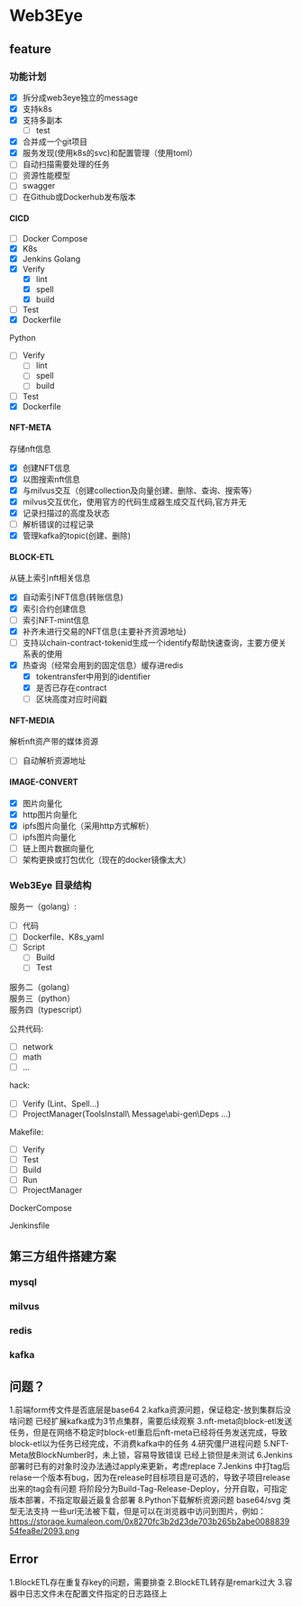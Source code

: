 # Web3Eye

## feature

### 功能计划

- [x] 拆分成web3eye独立的message
- [x] 支持k8s
- [x] 支持多副本
  - [ ] test
- [x] 合并成一个git项目
- [x] 服务发现(使用k8s的svc)和配置管理（使用toml）
- [ ] 自动扫描需要处理的任务
- [ ] 资源性能模型
- [ ] swagger
- [ ] 在Github或Dockerhub发布版本
  
#### CICD

- [ ] Docker Compose
- [x] K8s
- [x] Jenkins
Golang
- [x] Verify
  - [x] lint
  - [x] spell
  - [x] build
- [ ] Test
- [x] Dockerfile

Python

- [ ] Verify
  - [ ] lint
  - [ ] spell
  - [ ] build
- [ ] Test
- [x] Dockerfile

#### NFT-META

存储nft信息

- [x] 创建NFT信息
- [x] 以图搜索nft信息
- [x] 与milvus交互（创建collection及向量创建、删除、查询、搜索等）
- [x] milvus交互优化，使用官方的代码生成器生成交互代码,官方并无
- [x] 记录扫描过的高度及状态
- [ ] 解析错误的过程记录
- [x] 管理kafka的topic(创建、删除)

#### BLOCK-ETL

从链上索引nft相关信息

- [x] 自动索引NFT信息(转账信息)
- [x] 索引合约创建信息
- [ ] 索引NFT-mint信息
- [x] 补齐未进行交易的NFT信息(主要补齐资源地址)
- [ ] 支持以chain-contract-tokenid生成一个identify帮助快速查询，主要方便关系表的使用
- [x] 热查询（经常会用到的固定信息）缓存进redis
  - [x] tokentransfer中用到的identifier
  - [x] 是否已存在contract
  - [ ] 区块高度对应时间戳

#### NFT-MEDIA

解析nft资产带的媒体资源

- [ ] 自动解析资源地址

#### IMAGE-CONVERT

- [x] 图片向量化
- [x] http图片向量化
- [x] ipfs图片向量化（采用http方式解析）
- [ ] ipfs图片向量化
- [ ] 链上图片数据向量化
- [ ] 架构更换或打包优化（现在的docker镜像太大）

### Web3Eye 目录结构

服务一（golang）:

- [ ] 代码
- [ ] Dockerfile、K8s_yaml
- [ ] Script
  - [ ] Build
  - [ ] Test
  
服务二（golang）  
服务三（python）  
服务四（typescript）  

公共代码:

- [ ] network
- [ ] math
- [ ] ...

hack:

- [ ] Verify (Lint、Spell...)
- [ ] ProjectManager(ToolsInstall\ Message\abi-gen\Deps ...)

Makefile:  

- [ ] Verify
- [ ] Test
- [ ] Build
- [ ] Run
- [ ] ProjectManager

DockerCompose

Jenkinsfile  

## 第三方组件搭建方案

### mysql

### milvus

### redis

### kafka

## 问题？

1.前端form传文件是否底层是base64
2.kafka资源问题，保证稳定-放到集群后没啥问题
  已经扩展kafka成为3节点集群，需要后续观察
3.nft-meta向block-etl发送任务，但是在网络不稳定时block-etl重启后nft-meta已经将任务发送完成，导致block-etl以为任务已经完成，不消费kafka中的任务
4.研究僵尸进程问题
5.NFT-Meta放BlockNumber时，未上锁，容易导致错误
 已经上锁但是未测试
6.Jenkins 部署时已有的对象时没办法通过apply来更新，考虑replace
7.Jenkins 中打tag后relase一个版本有bug，因为在release时目标项目是可选的，导致子项目release出来的tag会有问题
 将阶段分为Build-Tag-Release-Deploy，分开自取，可指定版本部署，不指定取最近最复合部署
8.Python下载解析资源问题
  base64/svg 类型无法支持
  一些url无法被下载，但是可以在浏览器中访问到图片，例如：<https://storage.kumaleon.com/0x8270fc3b2d23de703b265b2abe008883954fea8e/2093.png>
  
## Error

1.BlockETL存在重复存key的问题，需要排查
2.BlockETL转存是remark过大
3.容器中日志文件未在配置文件指定的日志路径上
